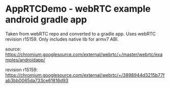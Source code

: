# AppRTCDemo - webRTC example android gradle app

Taken from webRTC repo and converted to a gradle app. Uses webRTC revision r15159. Only includes native lib for armv7 ABI.

source: https://chromium.googlesource.com/external/webrtc/+/master/webrtc/examples/androidapp/

revision r15159: https://chromium.googlesource.com/external/webrtc/+/3898944d3215b77fab3bb0065da733ce61816d93
